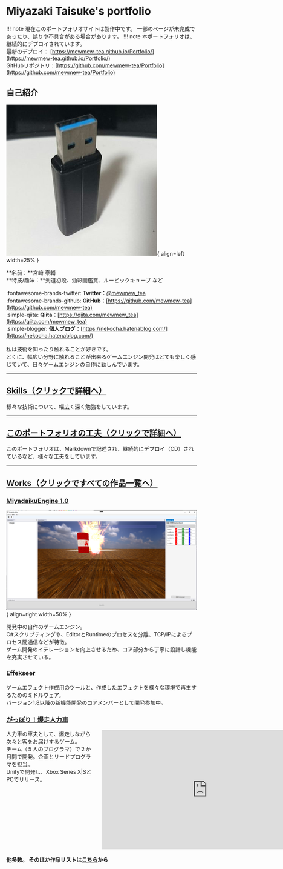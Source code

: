# Miyazaki Taisuke's portfolio

!!! note
    現在このポートフォリオサイトは製作中です。
    一部のページが未完成であったり、誤りや不具合がある場合があります。
!!! note
    本ポートフォリオは、継続的にデプロイされています。  
    最新のデプロイ： [https://mewmew-tea.github.io/Portfolio/](https://mewmew-tea.github.io/Portfolio/)   
    GitHubリポジトリ：[https://github.com/mewmew-tea/Portfolio](https://github.com/mewmew-tea/Portfolio)

## **自己紹介**

![](./images/SNS_Icon.jpg){ align=left width=25% }
   
**名前：**宮﨑 泰輔    
**特技/趣味：**剣道初段、油彩画鑑賞、ルービックキューブ など  

:fontawesome-brands-twitter: **Twitter：**[@mewmew_tea](https://twitter.com/mewmew_tea)   
:fontawesome-brands-github: **GitHub：**[https://github.com/mewmew-tea](https://github.com/mewmew-tea)  
:simple-qiita: **Qiita：**[https://qiita.com/mewmew_tea](https://qiita.com/mewmew_tea)  
:simple-blogger: **個人ブログ：**[https://nekocha.hatenablog.com/](https://nekocha.hatenablog.com/)  
<br>
私は技術を知ったり触れることが好きです。  
とくに、幅広い分野に触れることが出来るゲームエンジン開発はとても楽しく感じていて、日々ゲームエンジンの自作に勤しんでいます。  

 
--- 

## **[Skills（クリックで詳細へ）](./skills.md)**

様々な技術について、幅広く深く勉強をしています。

---

## **[このポートフォリオの工夫（クリックで詳細へ）](./works/thisPortfolio.md)**

このポートフォリオは、Markdownで記述され、継続的にデプロイ（CD）されているなど、様々な工夫をしています。  

---

## **[Works（クリックですべての作品一覧へ）](./works/overview.md)**

### [MiyadaikuEngine 1.0](./works/MiyadaikuEngine1.0/overview.md)


![](./images/MiyadaikuEngine1.0.png){ align=right width=50% }

開発中の自作のゲームエンジン。  
C#スクリプティングや、EditorとRuntimeのプロセスを分離、TCP/IPによるプロセス間通信などが特徴。  
ゲーム開発のイテレーションを向上させるため、コア部分から丁寧に設計し機能を充実させている。

### [Effekseer](./works/Effekseer/overview.md)
ゲームエフェクト作成用のツールと、作成したエフェクトを様々な環境で再生するためのミドルウェア。  
バージョン1.8以降の新機能開発のコアメンバーとして開発参加中。  

### [がっぽり！爆走人力車](./works/jinrikisha.md)

<div style="width:100%; display:flex; box-sizing:border-box">
<div style="width:50%; padding-right:16px">
人力車の車夫として、爆走しながら次々と客をお届けするゲーム。<br>
チーム（５人のプログラマ）で２か月間で開発。企画とリードプログラマを担当。<br>
Unityで開発し、Xbox Series X|SとPCでリリース。<br>
</div>
<div style="width:50%">
<iframe width="560" height="315" src="https://www.youtube.com/embed/9TtBH1gOD1E" title="YouTube video player" frameborder="0" allow="accelerometer; autoplay; clipboard-write; encrypted-media; gyroscope; picture-in-picture" allowfullscreen></iframe>
</div>
</div>


**他多数。
そのほか作品リストは[こちら](./works/overview.md)から**

